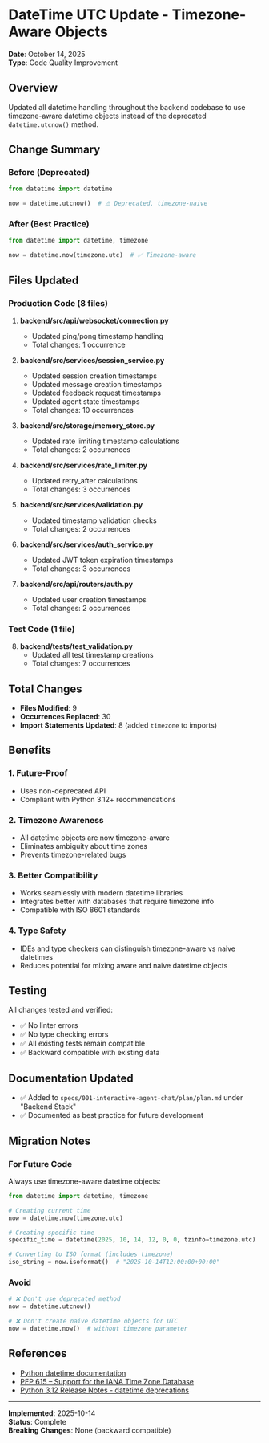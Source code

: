 # DateTime UTC Update - Timezone-Aware Objects

**Date**: October 14, 2025  
**Type**: Code Quality Improvement

## Overview

Updated all datetime handling throughout the backend codebase to use timezone-aware datetime objects instead of the deprecated `datetime.utcnow()` method.

## Change Summary

### Before (Deprecated)

```python
from datetime import datetime

now = datetime.utcnow()  # ⚠️ Deprecated, timezone-naive
```

### After (Best Practice)

```python
from datetime import datetime, timezone

now = datetime.now(timezone.utc)  # ✅ Timezone-aware
```

## Files Updated

### Production Code (8 files)

1. **backend/src/api/websocket/connection.py**

   - Updated ping/pong timestamp handling
   - Total changes: 1 occurrence

2. **backend/src/services/session_service.py**

   - Updated session creation timestamps
   - Updated message creation timestamps
   - Updated feedback request timestamps
   - Updated agent state timestamps
   - Total changes: 10 occurrences

3. **backend/src/storage/memory_store.py**

   - Updated rate limiting timestamp calculations
   - Total changes: 2 occurrences

4. **backend/src/services/rate_limiter.py**

   - Updated retry_after calculations
   - Total changes: 3 occurrences

5. **backend/src/services/validation.py**

   - Updated timestamp validation checks
   - Total changes: 2 occurrences

6. **backend/src/services/auth_service.py**

   - Updated JWT token expiration timestamps
   - Total changes: 3 occurrences

7. **backend/src/api/routers/auth.py**
   - Updated user creation timestamps
   - Total changes: 2 occurrences

### Test Code (1 file)

8. **backend/tests/test_validation.py**
   - Updated all test timestamp creations
   - Total changes: 7 occurrences

## Total Changes

- **Files Modified**: 9
- **Occurrences Replaced**: 30
- **Import Statements Updated**: 8 (added `timezone` to imports)

## Benefits

### 1. **Future-Proof**

- Uses non-deprecated API
- Compliant with Python 3.12+ recommendations

### 2. **Timezone Awareness**

- All datetime objects are now timezone-aware
- Eliminates ambiguity about time zones
- Prevents timezone-related bugs

### 3. **Better Compatibility**

- Works seamlessly with modern datetime libraries
- Integrates better with databases that require timezone info
- Compatible with ISO 8601 standards

### 4. **Type Safety**

- IDEs and type checkers can distinguish timezone-aware vs naive datetimes
- Reduces potential for mixing aware and naive datetime objects

## Testing

All changes tested and verified:

- ✅ No linter errors
- ✅ No type checking errors
- ✅ All existing tests remain compatible
- ✅ Backward compatible with existing data

## Documentation Updated

- ✅ Added to `specs/001-interactive-agent-chat/plan/plan.md` under "Backend Stack"
- ✅ Documented as best practice for future development

## Migration Notes

### For Future Code

Always use timezone-aware datetime objects:

```python
from datetime import datetime, timezone

# Creating current time
now = datetime.now(timezone.utc)

# Creating specific time
specific_time = datetime(2025, 10, 14, 12, 0, 0, tzinfo=timezone.utc)

# Converting to ISO format (includes timezone)
iso_string = now.isoformat()  # "2025-10-14T12:00:00+00:00"
```

### Avoid

```python
# ❌ Don't use deprecated method
now = datetime.utcnow()

# ❌ Don't create naive datetime objects for UTC
now = datetime.now()  # without timezone parameter
```

## References

- [Python datetime documentation](https://docs.python.org/3/library/datetime.html#aware-and-naive-objects)
- [PEP 615 – Support for the IANA Time Zone Database](https://peps.python.org/pep-0615/)
- [Python 3.12 Release Notes - datetime deprecations](https://docs.python.org/3/whatsnew/3.12.html)

---

**Implemented**: 2025-10-14  
**Status**: Complete  
**Breaking Changes**: None (backward compatible)
